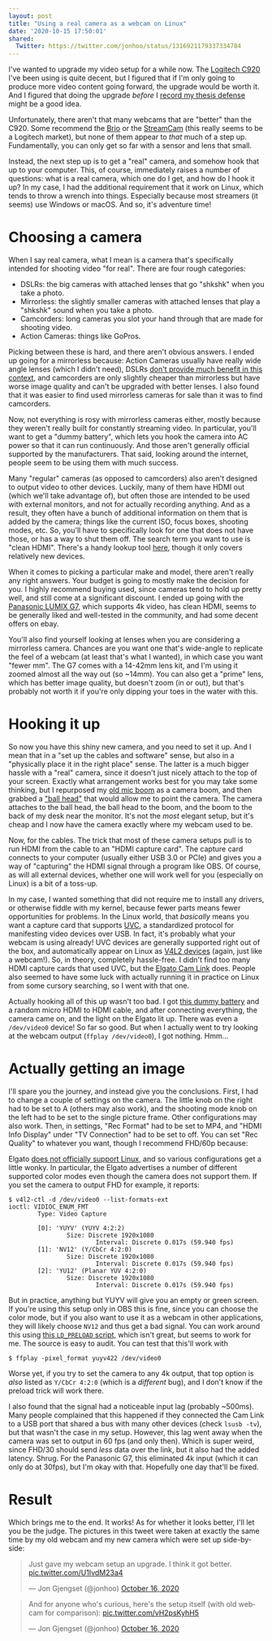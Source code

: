 ```yaml
---
layout: post
title: "Using a real camera as a webcam on Linux"
date: '2020-10-15 17:50:01'
shared:
  Twitter: https://twitter.com/jonhoo/status/1316921179337334784
---
```


I've wanted to upgrade my video setup for a while now. The [Logitech
C920] I've been using is quite decent, but I figured that if I'm only
going to produce more video content going forward, the upgrade would be
worth it. And I figured that doing the upgrade _before_ I [record my
thesis defense](https://twitter.com/jonhoo/status/1315816753679622144)
might be a good idea.

Unfortunately, there aren't that many webcams that are "better" than the
C920. Some recommend the [Brio] or the [StreamCam] (this really seems to
be a Logitech market), but none of them appear to _that_ much of a step
up. Fundamentally, you can only get so far with a sensor and lens that
small.

Instead, the next step up is to get a "real" camera, and somehow hook
that up to your computer. This, of course, immediately raises a number
of questions: what is a real camera, which one do I get, and how do I
hook it up? In my case, I had the additional requirement that it work on
Linux, which tends to throw a wrench into things. Especially because
most streamers (it seems) use Windows or macOS. And so, it's adventure
time!

# Choosing a camera

When I say real camera, what I mean is a camera that's specifically
intended for shooting video "for real". There are four rough categories:

 - DSLRs: the big cameras with attached lenses that go "shkshk" when you take a photo.
 - Mirrorless: the slightly smaller cameras with attached lenses that play a "shkshk" sound when you take a photo.
 - Camcorders: long cameras you slot your hand through that are made for shooting video.
 - Action Cameras: things like GoPros.

Picking between these is hard, and there aren't obvious answers. I ended
up going for a mirrorless because: Action Cameras usually have really
wide angle lenses (which I didn't need), DSLRs [don't provide much
benefit in this context][dslrs], and camcorders are only slightly
cheaper than mirrorless but have worse image quality and can't be
upgraded with better lenses. I also found that it was easier to find
used mirrorless cameras for sale than it was to find camcorders.

Now, not everything is rosy with mirrorless cameras either, mostly
because they weren't really built for constantly streaming video. In
particular, you'll want to get a "dummy battery", which lets you hook
the camera into AC power so that it can run continuously. And those
aren't generally official supported by the manufacturers. That said,
looking around the internet, people seem to be using them with much
success.

Many "regular" cameras (as opposed to camcorders) also aren't designed
to output video to other devices. Luckily, many of them have HDMI out
(which we'll take advantage of), but often those are intended to be used
with external monitors, and not for actually recording anything. And as
a result, they often have a bunch of additional information on them that
is added by the camera; things like the current ISO, focus boxes,
shooting modes, etc. So, you'll have to specifically look for one that
does not have those, or has a way to shut them off. The search term
you want to use is "clean HDMI". There's a handy lookup tool
[here](https://www.elgato.com/en/gaming/cam-link/camera-check), though
it only covers relatively new devices.

When it comes to picking a particular make and model, there aren't
really any right answers. Your budget is going to mostly make the
decision for you. I highly recommend buying used, since cameras tend to
hold up pretty well, and still come at a significant discount. I ended
up going with the [Panasonic LUMIX G7], which supports 4k video, has
clean HDMI, seems to be generally liked and well-tested in the
community, and had some decent offers on ebay.

You'll also find yourself looking at lenses when you are considering a
mirrorless camera. Chances are you want one that's wide-angle to
replicate the feel of a webcam (at least that's what I wanted), in which
case you want "fewer mm". The G7 comes with a 14-42mm lens kit, and I'm
using it zoomed almost all the way out (so ~14mm). You can also get a
"prime" lens, which has better image quality, but doesn't zoom (in or
out), but that's probably not worth it if you're only dipping your toes
in the water with this.

# Hooking it up

So now you have this shiny new camera, and you need to set it up. And I
mean that in a "set up the cables and software" sense, but also in a
"physically place it in the right place" sense. The latter is a much
bigger hassle with a "real" camera, since it doesn't just nicely attach
to the top of your screen. Exactly what arrangement works best for you
may take some thinking, but I repurposed my [old mic boom] as a camera
boom, and then grabbed a ["ball head"] that would allow me to point the
camera. The camera attaches to the ball head, the ball head to the boom,
and the boom to the back of my desk near the monitor. It's not the
_most_ elegant setup, but it's cheap and I now have the camera exactly
where my webcam used to be.

Now, for the cables. The trick that most of these camera setups pull is
to run HDMI from the cable to an "HDMI capture card". The capture card
connects to your computer (usually either USB 3.0 or PCIe) and
gives you a way of "capturing" the HDMI signal through a program like
OBS. Of course, as will all external devices, whether one will work well
for you (especially on Linux) is a bit of a toss-up.

In my case, I wanted something that did not require me to install any
drivers, or otherwise fiddle with my kernel, because fewer parts means
fewer opportunities for problems. In the Linux world, that _basically_
means you want a capture card that supports [UVC], a standardized
protocol for manifesting video devices over USB. In fact, it's probably
what your webcam is using already! UVC devices are generally supported
right out of the box, and automatically appear on Linux as [V4L2
devices] (again, just like a webcam!). So, in theory, completely
hassle-free. I didn't find too many HDMI capture cards that used UVC,
but the [Elgato Cam Link] does. People also seemed to have some luck
with actually running it in practice on Linux from some cursory
searching, so I went with that one.

Actually hooking all of this up wasn't too bad. I got [this dummy
battery] and a random micro HDMI to HDMI cable, and after connecting
everything, the camera came on, and the light on the Elgato lit up.
There was even a `/dev/video0` device! So far so good. But when I
actually went to try looking at the webcam output (`ffplay
/dev/video0`), I got nothing. Hmm...

# Actually getting an image

I'll spare you the journey, and instead give you the conclusions. First,
I had to change a couple of settings on the camera. The little knob on
the right had to be set to A (others may also work), and the shooting
mode knob on the left had to be set to the single picture frame. Other
configurations may also work. Then, in settings, "Rec Format" had to be
set to MP4, and "HDMI Info Display" under "TV Connection" had to be set
to off. You can set "Rec Quality" to whatever you want, though I
recommend FHD/60p because:

Elgato [does not officially support Linux], and so various
configurations get a little wonky. In particular, the Elgato advertises
a number of different supported color modes even though the camera does
not support them. If you set the camera to output FHD for example, it
reports:

```console
$ v4l2-ctl -d /dev/video0 --list-formats-ext
ioctl: VIDIOC_ENUM_FMT
        Type: Video Capture

        [0]: 'YUYV' (YUYV 4:2:2)
                Size: Discrete 1920x1080
                        Interval: Discrete 0.017s (59.940 fps)
        [1]: 'NV12' (Y/CbCr 4:2:0)
                Size: Discrete 1920x1080
                        Interval: Discrete 0.017s (59.940 fps)
        [2]: 'YU12' (Planar YUV 4:2:0)
                Size: Discrete 1920x1080
                        Interval: Discrete 0.017s (59.940 fps)
```

But in practice, anything but YUYV will give you an empty or green
screen. If you're using this setup only in OBS this is fine, since you
can choose the color mode, but if you also want to use it as a webcam in
other applications, they will likely choose `NV12` and thus get a bad
signal. You can work around this using [this `LD_PRELOAD` script], which
isn't great, but seems to work for me. The source is easy to audit. You
can test that this'll work with

```console
$ ffplay -pixel_format yuyv422 /dev/video0
```

Worse yet, if you try to set the camera to any 4k output, that top
option is *also* listed as `Y/CbCr 4:2:0`  (which is a *different* bug),
and I don't know if the preload trick will work there.

I also found that the signal had a noticeable input lag (probably
~500ms). Many people complained that this happened if they connected the
Cam Link to a USB port that shared a bus with many other devices (check
`lsusb -tv`), but that wasn't the case in my setup. However, this lag
went away when the camera was set to output in 60 fps (and only then).
Which is super weird, since FHD/30 should send _less_ data over the
link, but it also had the added latency. Shrug. For the Panasonic G7,
this eliminated 4k input (which it can only do at 30fps), but I'm okay
with that. Hopefully one day that'll be fixed.

# Result

Which brings me to the end. It works! As for whether it looks better,
I'll let you be the judge. The pictures in this tweet were taken at
exactly the same time by my old webcam and my new camera which were set
up side-by-side:

<blockquote class="twitter-tweet" data-conversation="none"><p lang="en" dir="ltr">Just gave my webcam setup an upgrade. I think it got better. <a href="https://t.co/U1IvdM23a4">pic.twitter.com/U1IvdM23a4</a></p>&mdash; Jon Gjengset (@jonhoo) <a href="https://twitter.com/jonhoo/status/1316902940154728450?ref_src=twsrc%5Etfw">October 16, 2020</a></blockquote> <script async src="https://platform.twitter.com/widgets.js" charset="utf-8"></script>

<blockquote class="twitter-tweet" data-conversation="none"><p lang="en" dir="ltr">And for anyone who&#39;s curious, here&#39;s the setup itself (with old webcam for comparison): <a href="https://t.co/vH2psKyhH5">pic.twitter.com/vH2psKyhH5</a></p>&mdash; Jon Gjengset (@jonhoo) <a href="https://twitter.com/jonhoo/status/1317169643467939840?ref_src=twsrc%5Etfw">October 16, 2020</a></blockquote> <script async src="https://platform.twitter.com/widgets.js" charset="utf-8"></script>

  [Logitech C920]: https://www.logitech.com/en-us/products/webcams/c920-pro-hd-webcam.960-000764.html
  [Brio]: https://www.logitech.com/en-us/product/brio
  [StreamCam]: https://www.logitech.com/en-us/products/webcams/streamcam.960-001289.html
  [dslrs]: https://filmora.wondershare.com/youtube/mirrorless-vs-dslr.html#part4
  [Panasonic LUMIX G7]: https://shop.panasonic.com/cameras-and-camcorders/cameras/lumix-interchangeable-lens-ilc-cameras/DMC-G7K.html?dwvar_DMC-G7K_color=Black
  [old mic boom]: https://www.innogear.com/products/microphone-stand-mic-windscreen-and-mic-pop-filter-set
  ["ball head"]: https://smile.amazon.com/gp/product/B07RXQTL1V/ref=ppx_yo_dt_b_asin_title_o08_s00?ie=UTF8&psc=1
  [UVC]: https://www.ideasonboard.org/uvc/
  [V4L2 devices]: https://linuxdevices.org/intro-to-v4l2-a/
  [Elgato Cam Link]: https://www.elgato.com/en/gaming/cam-link-4k
  [this dummy battery]: https://smile.amazon.com/gp/product/B01D69P0UG/ref=ppx_yo_dt_b_asin_title_o08_s00?ie=UTF8&psc=1
  [does not officially support Linux]: https://github.com/xkahn/camlink#this-is-a-cam-link-bug-4k-what-does-elgato-support-say
  [this `LD_PRELOAD` script]: https://github.com/xkahn/camlink
